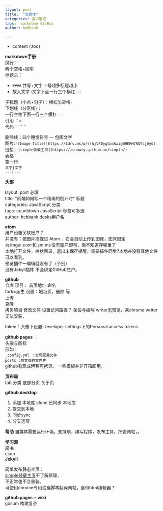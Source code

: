 ```yaml
---
layout: post
title:  "自媒体"
categories: 读书笔记
tags:  markdown GitHub
author: hebbank

---
```

* content
{:toc}

**markdown手册**  
换行：  
两个空格+回车   
标题头：  
 - ``####`` 井号+文字  ``＃``号越多标题越小   
 - 放大文字 :文字下面一行三个横杠``---``   

子标题（小点+句子）：横杠加空格`` - ``  
下划线（分区线）：  
 一行空格下面一行三个横杠``---``   
引用 ：``>``  
代码：``````    

删除线：四个睡觉符号  ``~~``  包围文字  
图片:``![Image Title](https://1drv.ms/u/s!AjVFDygCmaKxigW9KMH7RGYcj0y6)  ``  
链接：``[simple装载主页](https://isnowfy.github.io/simple/) ``  
表格：  
空一行   
``文字|文字``  
``---|---``    

**头部**

layout: post 必填  
title:  "前端如何写一个精确的倒计时"  标题  
categories: JavaScript  分类  
tags:  countdown JavaScript   标签可多选  
author: hebbank   desks用户名  

**atom**   
用户设置关联账户？   
并没有：把图片拖拽进 Atom ，它会自动上传到图床，图床限定为 imgur.com 和 sm.ms 没有账户即可，但不知道存哪里了  
本地打开文件，树状目录，退出未保存提醒，需要插件同步?本地并没有其他文件可以看到。    
预览插件一编辑就没有了（个别）   
没有Jekyll插件  不会绑定GitHub庄户。  

**github**   
仓库  项目： 首页地址 命名    
fork=派生
设置：地址页，删除 等  
上传  
克隆  
拷贝项目 修改文件 设置访问路径？
架设与编写 writer无预览，某chrome writer 无法安装，    

token：头像下设置  Developer settings下的Personal access tokens   

**github pages** ：  
头像与图标   
形如：   
``_config.yml ：全局配置文件``  
``posts :放文章的文件夹``    
github有现成博客可拷贝。  一些模板并非开箱即用。  

**页布局**  
tab 分类 底部分页 关于页   


**github desktop**    
1. 添加 本地库 clone 已同步 本地库  
2. 提交到本地  
3. 同步sync
4. 分支选项   

**帮助**
自媒体需要运行环境，支持项，编写程序，发布工具，托管网站，。  

**学习源**  
简书  
csdn  
**Jekyll**  

简单发布静态主页：  
[simple装载主页](https://isnowfy.github.io/simple/)不了解原理，  
不正常也不会重装。   
可使用chrome专用油猴脚本翻译网站。自带html编辑器？   

**github pages + wiki**  
gollum 构建复杂
